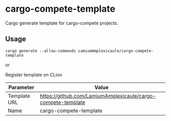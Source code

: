 # cargo-compete-template

Cargo generate template for cargo-compete projects.

## Usage

```console
cargo generate --allow-commands LamiumAmplexicaule/cargo-compete-template
```

or

Register template on CLion

| Parameter | Value |
| --- | --- |
|Template URL|https://github.com/LamiumAmplexicaule/cargo-compete-template|
|Name|cargo-compete-template|